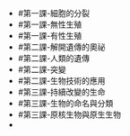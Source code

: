 - #第一課-細胞的分裂
- #第一課-無性生殖
- #第一課-有性生殖
- #第二課-解開遺傳的奧祕
- #第二課-人類的遺傳
- #第二課-突變
- #第二課-生物技術的應用
- #第三課-持續改變的生命
- #第三課-生物的命名與分類
- #第三課-原核生物與原生生物
-